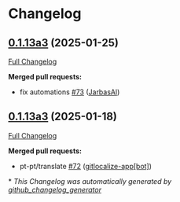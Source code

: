 # Changelog

## [0.1.13a3](https://github.com/OpenVoiceOS/ovos-skill-volume/tree/0.1.13a3) (2025-01-25)

[Full Changelog](https://github.com/OpenVoiceOS/ovos-skill-volume/compare/0.1.13a3...0.1.13a3)

**Merged pull requests:**

- fix automations [\#73](https://github.com/OpenVoiceOS/ovos-skill-volume/pull/73) ([JarbasAl](https://github.com/JarbasAl))

## [0.1.13a3](https://github.com/OpenVoiceOS/ovos-skill-volume/tree/0.1.13a3) (2025-01-18)

[Full Changelog](https://github.com/OpenVoiceOS/ovos-skill-volume/compare/0.1.13...0.1.13a3)

**Merged pull requests:**

- pt-pt/translate [\#72](https://github.com/OpenVoiceOS/ovos-skill-volume/pull/72) ([gitlocalize-app[bot]](https://github.com/apps/gitlocalize-app))



\* *This Changelog was automatically generated by [github_changelog_generator](https://github.com/github-changelog-generator/github-changelog-generator)*

